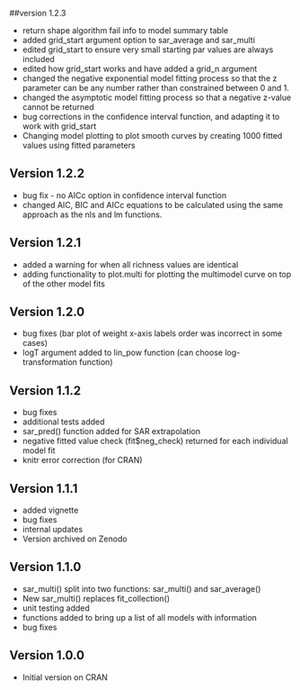 ##version 1.2.3
  * return shape algorithm fail info to model summary table
  * added grid_start argument option to sar_average and sar_multi
  * edited grid_start to ensure very small starting par values are always included
  * edited how grid_start works and have added a grid_n argument
  * changed the negative exponential model fitting process so that the z parameter can
    be any number rather than constrained between 0 and 1.
  * changed the asymptotic model fitting process so that a negative z-value cannot be returned
  * bug corrections in the confidence interval function, and adapting it to work with
    grid_start
  * Changing model plotting to plot smooth curves by creating 1000 fitted values
    using fitted parameters

## Version 1.2.2
  * bug fix - no AICc option in confidence interval function
  * changed AIC, BIC and AICc equations to be calculated using
    the same approach as the nls and lm functions.

## Version 1.2.1
  * added a warning for when all richness values are identical
  * adding functionality to plot.multi for plotting the multimodel curve on top of the other model fits

## Version 1.2.0
  * bug fixes (bar plot of weight x-axis labels order was incorrect in some cases)
  * logT argument added to lin_pow function (can choose log-transformation function)

## Version 1.1.2
  * bug fixes
  * additional tests added
  * sar_pred() function added for SAR extrapolation
  * negative fitted value check (fit$neg_check) returned for each individual model fit
  * knitr error correction (for CRAN)
  
## Version 1.1.1
 * added vignette
 * bug fixes
 * internal updates
 * Version archived on Zenodo

## Version 1.1.0  
  * sar_multi() split into two functions: sar_multi() and sar_average()
  * New sar_multi() replaces fit_collection()
  * unit testing added
  * functions added to bring up a list of all models with information
  * bug fixes
  
  
## Version 1.0.0

  * Initial version on CRAN
  
